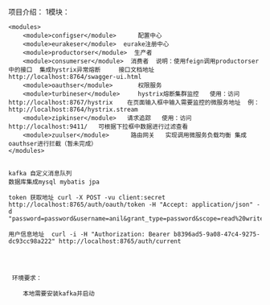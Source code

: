 项目介绍：
    1模块：

    <modules>
        <module>configser</module>      配置中心
        <module>eurakeser</module>  eurake注册中心
        <module>productorser</module>  生产者
        <module>consumerser</module>  消费者  说明：使用feign调用productorser中的接口  集成hystrix异常熔断     接口文档地址 http://localhost:8764/swagger-ui.html
        <module>oauthser</module>       权限服务
        <module>turbineser</module>     hystrix熔断集群监控   使用：访问http://localhost:8767/hystrix    在页面输入框中输入需要监控的微服务地址  例：http://localhost:8764/hystrix.stream
        <module>zipkinser</module>   请求追踪   使用：访问 http://localhost:9411/   可根据下拉框中数据进行过滤查看
        <module>zuulser</module>      路由网关   实现调用微服务负载均衡 集成oauthser进行拦截（暂未完成）
    </modules>


    kafka 自定义消息队列
    数据库集成mysql mybatis jpa
    
    token 获取地址 curl -X POST -vu client:secret http://localhost:8765/auth/oauth/token -H "Accept: application/json" -d "password=password&username=anil&grant_type=password&scope=read%20write"
    
    用户信息地址  curl -i -H "Authorization: Bearer b8396ad5-9a08-47c4-9275-dc93cc98a222" http://localhost:8765/auth/current
    
    


     环境要求：

        本地需要安装kafka并启动




